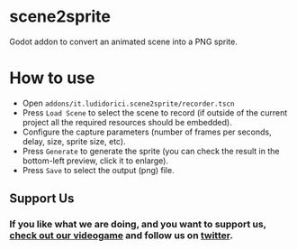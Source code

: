 # scene2sprite
Godot addon to convert an animated scene into a PNG sprite.

# How to use

- Open `addons/it.ludidorici.scene2sprite/recorder.tscn`
- Press `Load Scene` to select the scene to record (if outside of the current project all the required resources should be embedded).
- Configure the capture parameters (number of frames per seconds, delay, size, sprite size, etc).
- Press `Generate` to generate the sprite (you can check the result in the bottom-left preview, click it to enlarge).
- Press `Save` to select the output (png) file.

## Support Us

### If you like what we are doing, and you want to support us, [check out our videogame](http://store.steampowered.com/app/679100/Aequitas_Orbis) and follow us on [twitter](https://twitter.com/aequitasorbis).
